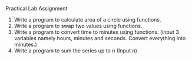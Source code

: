 Practical Lab Assignment
1. Write a program to calculate area of a circle using functions.
2. Write a program to swap two values using functions.
3. Write a program to convert time to minutes using functions. (input 3 variables namely hours, minutes and seconds. Convert everything into minutes.)
4. Write a program to sum the series up to n (Input n)
